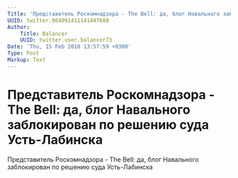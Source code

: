 ```yaml
---
Title: 'Представитель Роскомнадзора - The Bell: да, блог Навального заблокирован по решению суда Усть-Лабинска'
UUID: twitter.964091411141447680
Author:
    Title: Balancer
    UUID: twitter.user.balancer73
Date: 'Thu, 15 Feb 2018 13:57:59 +0300'
Type: Post
Markup: Text
---
```


# Представитель Роскомнадзора - The Bell: да, блог Навального заблокирован по решению суда Усть-Лабинска

Представитель Роскомнадзора - The Bell: да, блог Навального
заблокирован по решению суда Усть-Лабинска